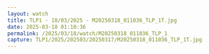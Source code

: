 ```yaml
---
layout: watch
title: TLP1 - 18/03/2025 - M20250318_011036_TLP_1T.jpg
date: 2025-03-18 01:10:36
permalink: /2025/03/18/watch/M20250318_011036_TLP_1
capture: TLP1/2025/202503/20250317/M20250318_011036_TLP_1T.jpg
---
```

